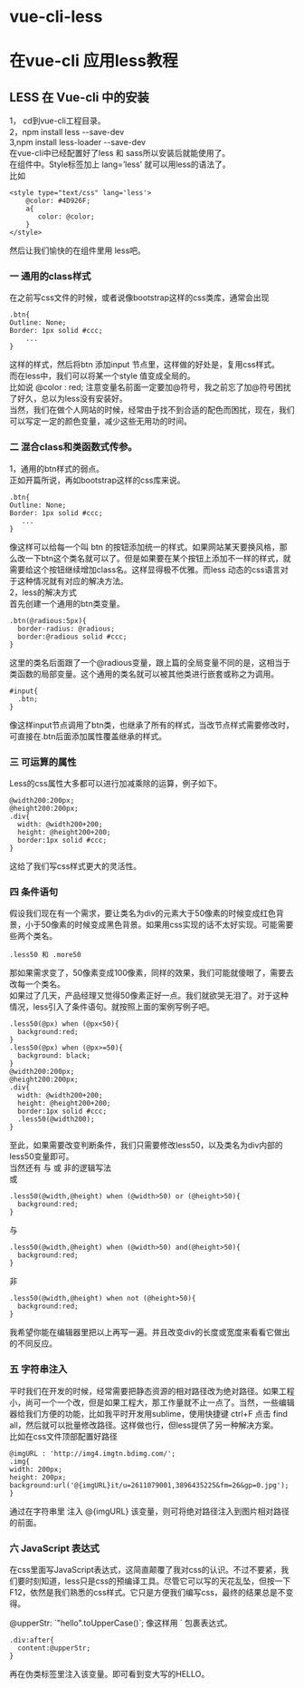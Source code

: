 # vue-cli-less
# 在vue-cli 应用less教程
## LESS 在 Vue-cli 中的安装
1， cd到vue-cli工程目录。  
2，npm install less --save-dev  
3,npm install less-loader --save-dev  
在vue-cli中已经配置好了less 和 sass所以安装后就能使用了。  
在组件中。Style标签加上 lang=’less’ 就可以用less的语法了。  
比如  
```
<style type="text/css" lang='less'>
	@color: #4D926F;
	a{
	   color: @color;
	}
</style>
```
然后让我们愉快的在组件里用 less吧。  
### 一 通用的class样式  
在之前写css文件的时候，或者说像bootstrap这样的css类库，通常会出现  
```
.btn{
Outline: None;
Border: 1px solid #ccc;
	...
}
```
这样的样式，然后将btn 添加input 节点里，这样做的好处是，复用css样式。  
而在less中，我们可以将某一个style 值变成全局的。  
比如说 @color : red; 注意变量名前面一定要加@符号，我之前忘了加@符号困扰了好久，总以为less没有安装好。  
当然，我们在做个人网站的时候，经常由于找不到合适的配色而困扰，现在，我们可以写定一定的颜色变量，减少这些无用功的时间。  
### 二 混合class和类函数式传参。

1，通用的btn样式的弱点。  
 正如开篇所说，再如bootstrap这样的css库来说。  
 ```
.btn{
Outline: None;
Border: 1px solid #ccc;
	...
}
```
像这样可以给每一个叫 btn 的按钮添加统一的样式。如果网站某天要换风格，那么改一下btn这个类名就可以了。但是如果要在某个按钮上添加不一样的样式，就需要给这个按钮继续增加class名。这样显得极不优雅。而less 动态的css语言对于这种情况就有对应的解决方法。  
2，less的解决方式  
首先创建一个通用的btn类变量。  
```
.btn(@radious:5px){
  border-radius: @radious;
  border:@radious solid #ccc;
}
```
这里的类名后面跟了一个@radious变量，跟上篇的全局变量不同的是，这相当于类函数的局部变量。这个通用的类名就可以被其他类进行嵌套或称之为调用。  
```
#input{
  .btn;
}
```
像这样input节点调用了btn类，也继承了所有的样式，当改节点样式需要修改时，可直接在.btn后面添加属性覆盖继承的样式。  

### 三 可运算的属性  
Less的css属性大多都可以进行加减乘除的运算，例子如下。  
```
@width200:200px;
@height200:200px;
.div{
  width: @width200+200;
  height: @height200+200;
  border:1px solid #ccc;
}
```
这给了我们写css样式更大的灵活性。  
### 四 条件语句  
假设我们现在有一个需求，要让类名为div的元素大于50像素的时候变成红色背景，小于50像素的时候变成黑色背景。如果用css实现的话不太好实现。可能需要些两个类名。  
```
.less50 和 .more50
```
那如果需求变了，50像素变成100像素，同样的效果，我们可能就傻眼了，需要去改每一个类名。  
如果过了几天，产品经理又觉得50像素正好一点。我们就欲哭无泪了。对于这种情况，less引入了条件语句。就按照上面的案例写例子吧。  
```
.less50(@px) when (@px<50){
  background:red;
}
.less50(@px) when (@px>=50){
  background: black;
}
@width200:200px;
@height200:200px;
.div{
  width: @width200+200;
  height: @height200+200;
  border:1px solid #ccc;
  .less50(@width200);
}
```
至此，如果需要改变判断条件，我们只需要修改less50，以及类名为div内部的less50变量即可。  
当然还有 与 或 非的逻辑写法  
或  
```
.less50(@width,@height) when (@width>50) or (@height>50){
  background:red;
}
```
与  
```
.less50(@width,@height) when (@width>50) and(@height>50){
  background:red;
}
```
非  
```
.less50(@width,@height) when not (@height>50){
  background:red;
}
```
我希望你能在编辑器里把以上再写一遍。并且改变div的长度或宽度来看看它做出的不同反应。
### 五 字符串注入  
  平时我们在开发的时候，经常需要把静态资源的相对路径改为绝对路径。如果工程小，尚可一个一个改，但是如果工程大，那工作量就不止一点了。当然，一些编辑器给我们方便的功能，比如我平时开发用sublime，使用快捷键 ctrl+F  点击 find all，然后就可以批量修改路径。这样做也行，但less提供了另一种解决方案。  
  比如在css文件顶部配置好路径  
  ```
@imgURL : 'http://img4.imgtn.bdimg.com/';
.img{
  width: 200px;
  height: 200px;
  background:url('@{imgURL}it/u=2611079001,3896435225&fm=26&gp=0.jpg');
}
```
通过在字符串里 注入 @{imgURL} 该变量，则可将绝对路径注入到图片相对路径的前面。  

### 六 JavaScript 表达式  
在css里面写JavaScript表达式，这简直颠覆了我对css的认识。不过不要紧，我们要时刻知道，less只是css的预编译工具。尽管它可以写的天花乱坠，但按一下F12，依然是我们熟悉的css样式。它只是方便我们编写css，最终的结果总是不变得。  

@upperStr: \`"hello".toUpperCase()\`;
像这样用 \` 包裹表达式。
```
.div:after{
  content:@upperStr;
}
```
再在伪类标签里注入该变量。即可看到变大写的HELLO。
